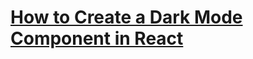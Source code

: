 # [How to Create a Dark Mode Component in React](https://dev.to/alexeagleson/how-to-create-a-dark-mode-component-in-react-3ibg#:~:text=Adding%20DarkMode%20to%20the%20App,-Below%20I%20have&text=import%20React%20from%20%22react%22%3B,src%2FApp.)
